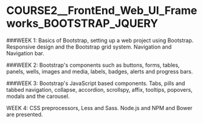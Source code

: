 # COURSE2__FrontEnd_Web_UI_Frameworks_BOOTSTRAP_JQUERY

###WEEK 1: 
Basics of Bootstrap, setting up a web project using Bootstrap. Responsive design and the Bootstrap grid system. Navigation and Navigation bar.

###WEEK 2: 
Bootstrap's components such as buttons, forms, tables, panels, wells, images and media, labels, badges, alerts and progress bars. 

###WEEK 3: 
Bootstrap's JavaScript based components. Tabs, pills and tabbed navigation, collapse, accordion, scrollspy, affix, tooltips, popovers, modals and the carousel.

WEEK 4: CSS preprocessors, Less and Sass. Node.js and NPM and Bower are presented.
